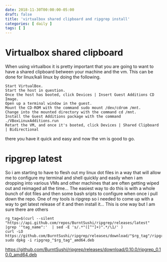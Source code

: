 ```yaml
---
date: 2018-11-30T00:00:00-05:00
draft: false
title: 'virtualbox shared clipboard and ripgrep install'
categories: [ daily ]
tags: [ ]
---
```


# Virtualbox shared clipboard
When using virtualbox it is pretty important that you are going to want to have a shared clipboard between your machine and the vm.   This can be done for linux/kali linux by doing the following.
```
Start VirtualBox.
Start the host in question.
Once the host has booted, click Devices | Insert Guest Additions CD Image.
Open up a terminal window in the guest.
Mount the CD-ROM with the command sudo mount /dev/cdrom /mnt.
Change into the mounted directory with the command cd /mnt.
Install the Guest Additions package with the command ./VBoxLinuxAdditions.run
Retart the VM, and once it's booted, click Devices | Shared Clipboard | Bidirectional 

```
there you have it quick and easy and now the vm is good to go.


# ripgrep latest
So i am starting to have to flesh out my linux dot files in a way that will allow me to configure my terminal and shell quickly and easily when i am dropping into various VMs and other machines that are often getting wiped out and reimaged all the time... The easiest way to do this is with a whole bunch of dot files and then some bash sripts to configure when once i pull down the repo. One of my tools is ripgrep so i needed to come up with a way to get latest release of it and then install it...
This is one way but I am sure there are others
```
rg_tag=$(curl --silent "https://api.github.com/repos/BurntSushi/ripgrep/releases/latest" |grep '"tag_name":'  | sed -E 's/.*"([^"]+)".*/\1/' )
curl -LO https://github.com/BurntSushi/ripgrep/releases/download/"$rg_tag"/ripgrep_"$rg_tag"_amd64.deb
sudo dpkg -i ripgrep_"$rg_tag"_amd64.deb
```


https://github.com/BurntSushi/ripgrep/releases/download/0.10.0/ripgrep_0.10.0_amd64.deb